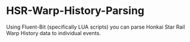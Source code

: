 # HSR-Warp-History-Parsing
Using Fluent-Bit (specifically LUA scripts) you can parse Honkai Star Rail Warp History data to individual events.
